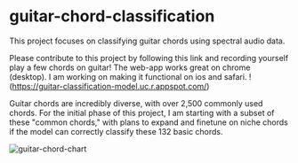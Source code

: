 # guitar-chord-classification
This project focuses on classifying guitar chords using spectral audio data.

Please contribute to this project by following this link and recording yourself play a few chords on guitar!
The web-app works great on chrome (desktop). I am working on making it functional on ios and safari. 
!(https://guitar-classification-model.uc.r.appspot.com/)

Guitar chords are incredibly diverse, with over 2,500 commonly used chords. For the initial phase of this project, I am starting with a subset of these "common chords," with plans to expand and finetune on niche chords if the model can correctly classify these 132 basic chords.

![guitar-chord-chart](https://github.com/user-attachments/assets/63267adf-692a-4439-aa6d-04ac4dd9f7ff)



